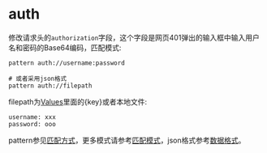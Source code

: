 # auth
修改请求头的`authorization`字段，这个字段是网页401弹出的输入框中输入用户名和密码的Base64编码，匹配模式:

	pattern auth://username:password
	
	# 或者采用json格式
	pattern auth://filepath
	
filepath为[Values](http://local.whistlejs.com/#values)里面的{key}或者本地文件:

	username: xxx
	password: ooo

pattern参见[匹配方式](../pattern.html)，更多模式请参考[匹配模式](../mode.html)，json格式参考[数据格式](../data.html)。